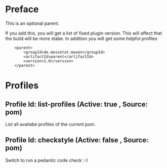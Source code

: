 # Preface
This is an optional parent.

If you add this, you will get a list of fixed plugin version.
This will affect that the build will be more stabe.
In addition you will get some helpful profiles

```
    <parent>
        <groupId>de.messetat.maven</groupId>
        <artifactId>parent</artifactId>
        <version>1.0</version>
    </parent>
```
# Profiles
##  Profile Id: list-profiles (Active: true , Source: pom)
List all availabe profiles of the current pom.
##  Profile Id: checkstyle (Active: false , Source: pom)
Switch to run a pedantic code check :-)